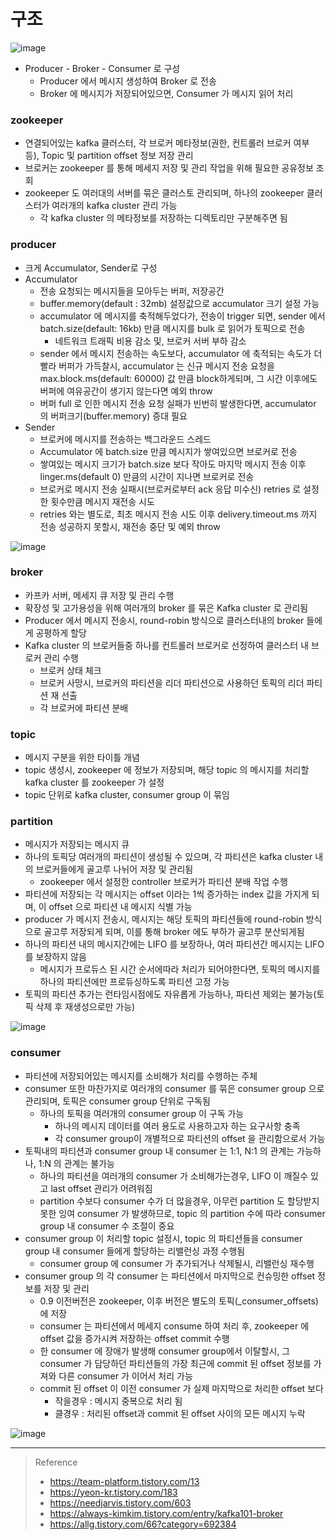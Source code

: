 # 구조

![image](https://user-images.githubusercontent.com/48702893/149144910-d9f5199a-575c-4fe6-8187-c3a0cdc3f6f7.png)

* Producer - Broker - Consumer 로 구성
	* Producer 에서 메시지 생성하여 Broker 로 전송
	* Broker 에 메시지가 저장되어있으면, Consumer 가 메시지 읽어 처리

### zookeeper
* 연결되어있는 kafka 클러스터, 각 브로커 메타정보(권한, 컨트롤러 브로커 여부 등), Topic 및 partition offset 정보 저장 관리 
* 브로커는 zookeeper 를 통해 메세지 저장 및 관리 작업을 위해 필요한 공유정보 조회
* zookeeper 도 여러대의 서버를 묶은 클러스토 관리되며, 하나의 zookeeper 클러스터가 여러개의 kafka cluster 관리 가능
	* 각 kafka cluster 의 메타정보를 저장하는 디렉토리만 구분해주면 됨
	
### producer
* 크게 Accumulator, Sender로 구성
* Accumulator
	* 전송 요청되는 메시지들을 모아두는 버퍼, 저장공간
	* buffer.memory(default : 32mb) 설정값으로 accumulator 크기 설정 가능
	* accumulator 에 메시지를 축적해두었다가, 전송이 trigger 되면, sender 에서 batch.size(default: 16kb) 만큼 메시지를 bulk 로 읽어가 토픽으로 전송
		* 네트워크 트래픽 비용 감소 및, 브로커 서버 부하 감소
	* sender 에서 메시지 전송하는 속도보다, accumulator 에 축적되는 속도가 더 빨라 버퍼가 가득찰시, accumulator 는 신규 메시지 전송 요청을 max.block.ms(default: 60000) 값 만큼 block하게되며, 그 시간 이후에도 버퍼에 여유공간이 생기지 않는다면 예외 throw
	* 버퍼 full 로 인한 메시지 전송 요청 실패가 빈번히 발생한다면, accumulator 의 버퍼크기(buffer.memory) 증대 필요
* Sender
	* 브로커에 메시지를 전송하는 백그라운드 스레드
	* Accumulator 에 batch.size 만큼 메시지가 쌓여있으면 브로커로 전송
	* 쌓여있는 메시지 크기가 batch.size 보다 작아도 마지막 메시지 전송 이후 linger.ms(default 0) 만큼의 시간이 지나면 브로커로 전송
	* 브로커로 메시지 전송 실패시(브로커로부터 ack 응답 미수신) retries 로 설정한 횟수만큼 메시지 재전송 시도
	* retries 와는 별도로, 최초 메시지 전송 시도 이후 delivery.timeout.ms 까지 전송 성공하지 못할시, 재전송 중단 및 예외 throw 

![image](https://user-images.githubusercontent.com/48702893/153410414-f6ceec63-e151-4da7-b8ce-9bda37657bf0.png)

### broker
* 카프카 서버, 메세지 큐 저장 및 관리 수행
* 확장성 및 고가용성을 위해 여러개의 broker 를 묶은 Kafka cluster 로 관리됨
* Producer 에서 메시지 전송시, round-robin 방식으로 클러스터내의 broker 들에게 공평하게 할당
* Kafka cluster 의 브로커들중 하나를 컨트롤러 브로커로 선정하여 클러스터 내 브로커 관리 수행
	* 브로커 상태 체크
	* 브로커 사망시, 브로커의 파티션을 리더 파티션으로 사용하던 토픽의 리더 파티션 재 선출
	* 각 브로커에 파티션 분배

### topic
* 메시지 구분을 위한 타이틀 개념
* topic 생성시, zookeeper 에 정보가 저장되며, 해당 topic 의 메시지를 처리할 kafka cluster 를 zookeeper 가 설정
* topic 단위로 kafka cluster, consumer group 이 묶임

### partition
* 메시지가 저장되는 메시지 큐
* 하나의 토픽당 여러개의 파티션이 생성될 수 있으며, 각 파티션은 kafka cluster 내의 브로커들에게 골고루 나뉘어 저장 및 관리됨
	* zookeeper 에서 설정한 controller 브로커가 파티션 분배 작업 수행
* 파티션에 저장되는 각 메시지는 offset 이라는 1씩 증가하는 index 값을 가지게 되며, 이 offset 으로 파티션 내 메시지 식별 가능
* producer 가 메시지 전송시, 메시지는 해당 토픽의 파티션들에 round-robin 방식으로 골고루 저장되게 되며, 이를 통해 broker 에도 부하가 골고루 분산되게됨
* 하나의 파티션 내의 메시지간에는 LIFO 를 보장하나, 여러 파티션간 메시지는 LIFO 를 보장하지 않음
	* 메시지가 프로듀스 된 시간 순서에따라 처리가 되어야한다면, 토픽의 메시지를 하나의 파티션에만 프로듀싱하도록 파티션 고정 가능
* 토픽의 파티션 추가는 런타임시점에도 자유롭게 가능하나, 파티션 제외는 불가능(토픽 삭제 후 재생성으로만 가능)

![image](https://user-images.githubusercontent.com/48702893/149141998-24c29f47-c66d-4534-810c-3aae65f65cae.png)

### consumer
* 파티션에 저장되어있는 메시지를 소비해가 처리를 수행하는 주체
* consumer 또한 마찬가지로 여러개의 consumer 를 묶은 consumer group 으로 관리되며, 토픽은 consumer group 단위로 구독됨
	* 하나의 토픽을 여러개의 consumer group 이 구독 가능
		* 하나의 메시지 데이터를 여러 용도로 사용하고자 하는 요구사항 충족
		* 각 consumer group이 개별적으로 파티션의 offset 을 관리함으로서 가능
* 토픽내의 파티션과 consumer group 내 consumer 는 1:1, N:1 의 관계는 가능하나, 1:N 의 관계는 불가능
	* 하나의 파티션을 여러개의 consumer 가 소비해가는경우, LIFO 이 깨질수 있고 last offset 관리가 어려워짐
	* partition 수보다 consumer 수가 더 많을경우, 아무런 partition 도 할당받지 못한 잉여 consumer 가 발생하므로, topic 의 partition 수에 따라 consumer group 내 consumer 수 조절이 중요
* consumer group 이 처리할 topic 설정시, topic 의 파티션들을 consumer group 내 consumer 들에게 할당하는 리밸런싱 과정 수행됨
	* consumer group 에 consumer 가 추가되거나 삭제될시, 리밸런싱 재수행
* consumer group 의 각 consumer 는 파티션에서 마지막으로 컨슈밍한 offset 정보를 저장 및 관리
	* 0.9 이전버전은 zookeeper, 이후 버전은 별도의 토픽(_consumer_offsets)에 저장
	* consumer 는 파티션에서 메세지 consume 하여 처리 후, zookeeper 에 offset 값을 증가시켜 저장하는 offset commit 수행
	* 한 consumer 에 장애가 발생해 consumer group에서 이탈할시, 그 consumer 가 담당하던 파티션들의 가장 최근에 commit 된 offset 정보를 가져와 다른 consumer 가 이어서 처리 가능
	* commit 된 offset 이 이전 consumer 가 실제 마지막으로 처리한 offset 보다 
		* 작을경우 : 메시지 중복으로 처리 됨
    	* 클경우 : 처리된 offset과 commit 된 offset 사이의 모든 메시지 누락      
	
![image](https://user-images.githubusercontent.com/48702893/149145169-80291447-9b7e-45e0-a62a-b46fdd111892.png)	

***
> Reference
> * https://team-platform.tistory.com/13
> * https://yeon-kr.tistory.com/183
> * https://needjarvis.tistory.com/603
> * https://always-kimkim.tistory.com/entry/kafka101-broker
> * https://allg.tistory.com/66?category=692384